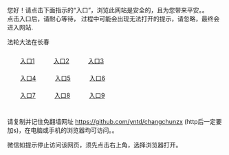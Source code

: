 您好！请点击下面指示的“入口”，浏览此网站是安全的，且为您带来平安。。 <br/>
点击入口后，请耐心等待， 过程中可能会出现无法打开的提示，请忽略，最终会进入网站. </br>

法轮大法在长春<br/>
<div style="padding:10px"><a style="margin:20px" target="_blank" href="https://dw0mb8r9jic31.cloudfront.net/2Qpsp?vhbwevjq" id="ccLink1" rel="nofollow">入口1</a> <a target="_blank" style="margin:20px" href="https://d1994mh79ripsq.cloudfront.net/2Qpsp?jyziqvq" id="ccLink2" rel="nofollow">入口2</a> <a style="margin:20px" target="_blank" href="https://d30l00qcebdxjj.cloudfront.net/2Qpsp?hohpcb" id="ccLink3" rel="nofollow">入口3</a></div>

<div style="padding:10px" ><a style="margin:20px" target="_blank" href="https://dw0mb8r9jic31.cloudfront.net/2Qpsp?vhbwevjq" id="ccLink4" rel="nofollow">入口4</a> <a style="margin:20px" href="https://d1994mh79ripsq.cloudfront.net/2Qpsp?jyziqvq" target="_blank" id="ccLink5" rel="nofollow">入口5</a> <a style="margin:20px" href="https://d30l00qcebdxjj.cloudfront.net/2Qpsp?hohpcb" target="_blank" id="ccLink6" rel="nofollow">入口6</a></div>

<div style="padding:10px"><a style="margin:20px" target="_blank" href="https://dw0mb8r9jic31.cloudfront.net/2Qpsp?vhbwevjq" id="ccLink7" rel="nofollow">入口7</a> <a style="margin:20px" href="https://d1994mh79ripsq.cloudfront.net/2Qpsp?jyziqvq" target="_blank" id="ccLink8" rel="nofollow">入口8</a> <a style="margin:20px" target="_blank" href="https://d30l00qcebdxjj.cloudfront.net/2Qpsp?hohpcb" id="ccLink9" rel="nofollow">入口9</a></div>

<br/>



请复制并记住免翻墙网址 https://github.com/yntd/changchunzx (http后一定要加s)，在电脑或手机的浏览器均可访问。。<br/>

微信如提示停止访问该网页，须先点击右上角，选择浏览器打开。
